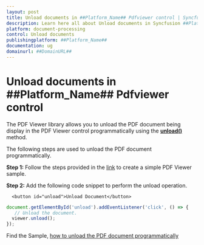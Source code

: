 ```yaml
---
layout: post
title: Unload documents in ##Platform_Name## Pdfviewer control | Syncfusion
description: Learn here all about Unload documents in Syncfusion ##Platform_Name## Pdfviewer control of Syncfusion Essential JS 2 and more.
platform: document-processing
control: Unload documents
publishingplatform: ##Platform_Name##
documentation: ug
domainurl: ##DomainURL##
---
```


# Unload documents in ##Platform_Name## Pdfviewer control

The PDF Viewer library allows you to unload the PDF document being display in the PDF Viewer control programmatically using the [**unload()**](https://ej2.syncfusion.com/javascript/documentation/api/pdfviewer/#unload) method.

The following steps are used to unload the PDF document programmatically.

**Step 1:** Follow the steps provided in the [link](https://help.syncfusion.com/document-processing/pdf/pdf-viewer/javascript-es6/getting-started/) to create a simple PDF Viewer sample.

**Step 2:** Add the following code snippet to perform the unload operation.

```
  <button id="unload">Unload Document</button>
```

```ts
document.getElementById('unload').addEventListener('click', () => {
   // Unload the document.
  viewer.unload();
});
```

Find the Sample, [how to unload the PDF document programmatically](https://stackblitz.com/edit/vkr6f1?file=index.js)